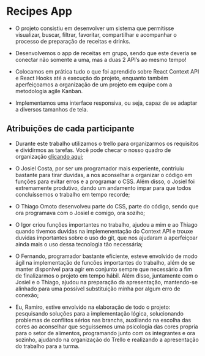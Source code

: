 # Recipes App

- O projeto consistiu em desenvolver um sistema que permitisse visualizar, buscar, filtrar, favoritar, compartilhar e acompanhar o processo de preparação de receitas e drinks.

- Desenvolvemos o app de receitas em grupo, sendo que este deveria se conectar não somente a uma, mas a duas 2 API’s ao mesmo tempo!

- Colocamos em prática tudo o que foi aprendido sobre React Context API e React Hooks até a execução do projeto, enquanto também aperfeiçoamos a organização de um projeto em equipe com a metodologia agile Kanban.

- Implementamos uma interface responsiva, ou seja, capaz de se adaptar a diversos tamanhos de tela.

## Atribuições de cada participante
- Durante este trabalho utilizamos o trello para organizarmos os requisitos e dividirmos as tarefas. Você pode checar o nosso quadro de organização <a href="https://trello.com/b/KHor1XS7/recippes-app-12b-complete" target="_blank">clicando aqui</a>;

- O Josiel Costa, por ser um programador mais experiente, contriuiu bastante para tirar duvidas, a nos aconselhar a organizar o código em funções para evitar erros e a programar o CSS. Além disso, o Josiel foi extremamente produtivo, dando um andamento ímpar para que todos concluíssemos o trabalho em tempo recorde;

- O Thiago Omoto desenvolveu parte do CSS, parte do código, sendo que ora programava com o Josiel e comigo, ora soziho;

- O Igor criou funções importantes no trabalho, ajudou a mim e ao Thiago quando tivemos duvidas na implemenentação do Context API e trouxe duvidas importantes sobre o uso do git, que nos ajudaram a aperfeiçoar ainda mais o uso dessa tecnologia tão necessária;

- O Fernando, programador bastante eficiente, esteve envolvido de modo ágil na implementação de funcões importantes do trabalho, além de se manter disponível para agir em conjunto sempre que necessário a fim de finalizarmos o projeto em tempo hábil. Além disso, juntamente com o Josiel e o Thiago, ajudou na preparação da apresentação, mantendo-se alinhado para uma possível substituição minha por algum erro de conexão;

- Eu, Ramiro, estive envolvido na elaboração de todo o projeto: pesquisando soluções para a implementação lógica, solucionando problemas de conflitos sérios nas branchs, auxiliando na escolha das cores ao aconselhar que seguissemos uma psicologia das cores propria para o setor de alimentos, programando junto com os integrantes e ora sozinho, ajudando na organização do Trello e realizando a apresentação do trabalho para a turma. 
